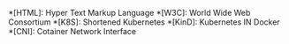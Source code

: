 *[HTML]: Hyper Text Markup Language
*[W3C]: World Wide Web Consortium
*[K8S]: Shortened Kubernetes 
*[KinD]: Kubernetes IN Docker
*[CNI]: Cotainer Network Interface